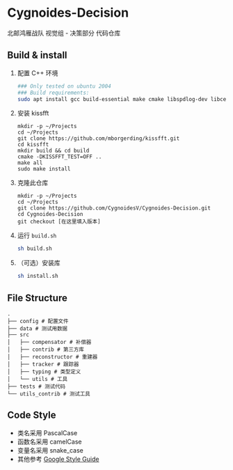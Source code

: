 # Cygnoides-Decision

北邮鸿雁战队 视觉组 - 决策部分 代码仓库

## Build & install

1. 配置 C++ 环境

    ```bash
   ### Only tested on ubuntu 2004
   ### Build requirements:
   sudo apt install gcc build-essential make cmake libspdlog-dev libceres-dev libyaml-cpp-dev libeigen3-dev libopencv-dev libfmt-dev
   ```

2. 安装 kissfft
   ```
   mkdir -p ~/Projects
   cd ~/Projects
   git clone https://github.com/mborgerding/kissfft.git
   cd kissfft
   mkdir build && cd build
   cmake -DKISSFFT_TEST=OFF ..
   make all
   sudo make install
   ```

3. 克隆此仓库
   ```
   mkdir -p ~/Projects
   cd ~/Projects
   git clone https://github.com/CygnoidesV/Cygnoides-Decision.git
   cd Cygnoides-Decision
   git checkout [在这里填入版本]
   ```

2. 运行 `build.sh`
   ```bash
   sh build.sh
   ```

3. （可选）安装库
   ```bash
   sh install.sh
   ```

## File Structure
```
.
├── config # 配置文件
├── data # 测试用数据
├── src 
│   ├── compensator # 补偿器
│   ├── contrib # 第三方库
│   ├── reconstructor # 重建器
│   ├── tracker # 跟踪器
│   ├── typing # 类型定义
│   └── utils # 工具
├── tests # 测试代码
└── utils_contrib # 测试工具

```
## Code Style

- 类名采用 PascalCase
- 函数名采用 camelCase
- 变量名采用 snake_case
- 其他参考 [Google Style Guide](https://zh-google-styleguide.readthedocs.io/en/latest/google-cpp-styleguide/)
